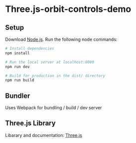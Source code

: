 # Three.js-orbit-controls-demo

## Setup
Download [Node.js](https://nodejs.org/en/download/).
Run the following node commands:

``` bash
# Install dependencies
npm install

# Run the local server at localhost:8080
npm run dev

# Build for production in the dist/ directory
npm run build
```
## Bundler
Uses Webpack for bundling / build / dev server

## Three.js Library
Libarary and documentation: [Three.js](https://threejs.org/)